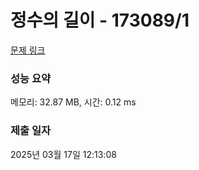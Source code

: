 # 정수의 길이 - 173089/1 

[문제 링크](https://level.goorm.io/exam/173089/%EC%A0%95%EC%88%98%EC%9D%98-%EA%B8%B8%EC%9D%B4/quiz/1) 

### 성능 요약

메모리: 32.87 MB, 시간: 0.12 ms

### 제출 일자

2025년 03월 17일 12:13:08

